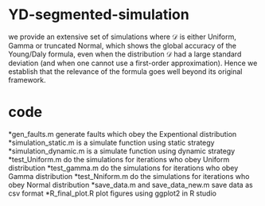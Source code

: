# YD-segmented-simulation
we provide an extensive set of simulations where 𝒟 is either Uniform, Gamma or truncated Normal, 
which shows the global accuracy of the Young/Daly formula, even when the distribution 𝒟 had a large standard
deviation (and when one cannot use a first-order approximation).
Hence we establish that the relevance of the formula goes well beyond its original framework.

# code
*gen_faults.m generate faults which obey the Expentional distribution
*simulation_static.m is a simulate function using static strategy
*simulation_dynamic.m is a simulate function using dynamic strategy
*test_Uniform.m do the simulations for iterations who obey Uniform distribution
*test_gamma.m do the simulations for iterations who obey Gamma distribution
*test_Nniform.m do the simulations for iterations who obey Normal distribution
*save_data.m and save_data_new.m save data as csv format
*R_final_plot.R plot figures using ggplot2 in R studio
